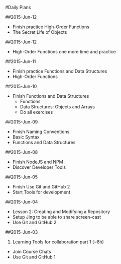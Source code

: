 #Daily Plans


##2015-Jun-12

* Finish practice High-Order Functions
* The Secret Life of Objects

##2015-Jun-12

* High-Order Functions one more time and practice

##2015-Jun-11

* Finish practice Functions and Data Structures
* High-Order Functions

##2015-Jun-10

* Finish Functions and Data Structures
  * Functions
  * Data Structures: Objects and Arrays
  * Do all exercises

##2015-Jun-09

* Finish Naming Conventions
* Basic Syntax
* Functions and Data Structures

##2015-Jun-08

* Finish NodeJS and NPM
* Discover Developer Tools

##2015-Jun-05

* Finish Use Git and GitHub 2
* Start Tools for development

##2015-Jun-04

* Lesson 2: Creating and Modifying a Repository
* Setup Jing to be able to share screen-cast
* Use Git and GitHub 2

##2015-Jun-03

1. Learning Tools for collaboration part 1 (~8h)
  * Join Course Chats
  * Use Git and GitHub 1
